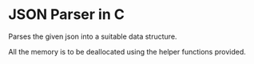<h1>JSON Parser in C</h1>
<p>Parses the given json into a suitable data structure. </p>
<p>All the memory is to be deallocated using the helper functions provided.</p>
